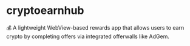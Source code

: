 # cryptoearnhub
💰 A lightweight WebView-based rewards app that allows users to earn crypto by completing offers via integrated offerwalls like AdGem.
